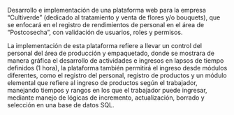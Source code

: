 Desarrollo e implementación de una plataforma web para la empresa “Cultiverde” 
(dedicado al tratamiento y venta de flores y/o bouquets), 
que se enfocará en el registro de rendimientos de personal en el área de “Postcosecha”,
con validación de usuarios, roles y permisos. 

La implementación de esta plataforma refiere a llevar un control
del personal del área de producción y empaquetado,
donde se mostrara de manera gráfica el desarrollo de
actividades e ingresos en lapsos de tiempo definidos (1 hora),
la plataforma también permitirá el ingreso desde módulos diferentes,
como el registro del personal, registro de productos y un módulo elemental
que refiere al ingreso de productos según el trabajador, manejando tiempos
y rangos en los que el trabajador puede ingresar, mediante manejo de
lógicas de incremento, actualización, borrado y selección en una base de datos SQL. 
